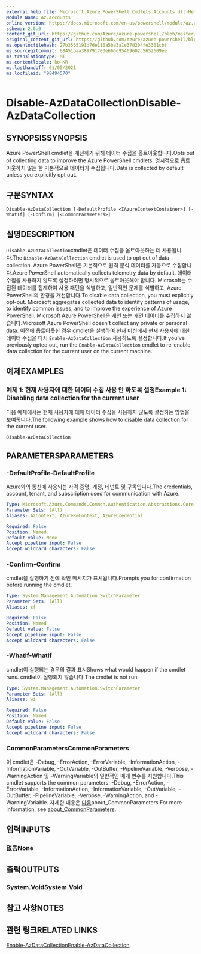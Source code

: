 ```yaml
---
external help file: Microsoft.Azure.PowerShell.Cmdlets.Accounts.dll-Help.xml
Module Name: Az.Accounts
online version: https://docs.microsoft.com/en-us/powershell/module/az.accounts/disable-azdatacollection
schema: 2.0.0
content_git_url: https://github.com/Azure/azure-powershell/blob/master/src/Accounts/Accounts/help/Disable-AzDataCollection.md
original_content_git_url: https://github.com/Azure/azure-powershell/blob/master/src/Accounts/Accounts/help/Disable-AzDataCollection.md
ms.openlocfilehash: 27b3565191d7de110a5ba3a1e37d204fe3301cbf
ms.sourcegitcommit: 68451baa389791703e666d95469602c5652609ee
ms.translationtype: MT
ms.contentlocale: ko-KR
ms.lasthandoff: 01/05/2021
ms.locfileid: "98494570"
---
```

# <span data-ttu-id="cbe48-101">Disable-AzDataCollection</span><span class="sxs-lookup"><span data-stu-id="cbe48-101">Disable-AzDataCollection</span></span>

## <span data-ttu-id="cbe48-102">SYNOPSIS</span><span class="sxs-lookup"><span data-stu-id="cbe48-102">SYNOPSIS</span></span>
<span data-ttu-id="cbe48-103">Azure PowerShell cmdlet을 개선하기 위해 데이터 수집을 옵트아웃합니다.</span><span class="sxs-lookup"><span data-stu-id="cbe48-103">Opts out of collecting data to improve the Azure PowerShell cmdlets.</span></span> <span data-ttu-id="cbe48-104">명시적으로 옵트아웃하지 않는 한 기본적으로 데이터가 수집됩니다.</span><span class="sxs-lookup"><span data-stu-id="cbe48-104">Data is collected by default unless you explicitly opt out.</span></span>

## <span data-ttu-id="cbe48-105">구문</span><span class="sxs-lookup"><span data-stu-id="cbe48-105">SYNTAX</span></span>

```
Disable-AzDataCollection [-DefaultProfile <IAzureContextContainer>] [-WhatIf] [-Confirm] [<CommonParameters>]
```

## <span data-ttu-id="cbe48-106">설명</span><span class="sxs-lookup"><span data-stu-id="cbe48-106">DESCRIPTION</span></span>

<span data-ttu-id="cbe48-107">`Disable-AzDataCollection`cmdlet은 데이터 수집을 옵트아웃하는 데 사용됩니다.</span><span class="sxs-lookup"><span data-stu-id="cbe48-107">The `Disable-AzDataCollection` cmdlet is used to opt out of data collection.</span></span> <span data-ttu-id="cbe48-108">Azure PowerShell은 기본적으로 원격 분석 데이터를 자동으로 수집합니다.</span><span class="sxs-lookup"><span data-stu-id="cbe48-108">Azure PowerShell automatically collects telemetry data by default.</span></span> <span data-ttu-id="cbe48-109">데이터 수집을 사용하지 않도록 설정하려면 명시적으로 옵트아웃해야 합니다. Microsoft는 수집된 데이터를 집계하여 사용 패턴을 식별하고, 일반적인 문제를 식별하고, Azure PowerShell의 환경을 개선합니다.</span><span class="sxs-lookup"><span data-stu-id="cbe48-109">To disable data collection, you must explicitly opt-out. Microsoft aggregates collected data to identify patterns of usage, to identify common issues, and to improve the experience of Azure PowerShell.</span></span> <span data-ttu-id="cbe48-110">Microsoft Azure PowerShell은 개인 또는 개인 데이터를 수집하지 않습니다.</span><span class="sxs-lookup"><span data-stu-id="cbe48-110">Microsoft Azure PowerShell doesn't collect any private or personal data.</span></span> <span data-ttu-id="cbe48-111">이전에 옵트아웃한 경우 cmdlet을 실행하여 현재 머신에서 현재 사용자에 대한 데이터 수집을 다시 `Enable-AzDataCollection` 사용하도록 설정합니다.</span><span class="sxs-lookup"><span data-stu-id="cbe48-111">If you've previously opted out, run the `Enable-AzDataCollection` cmdlet to re-enable data collection for the current user on the current machine.</span></span>

## <span data-ttu-id="cbe48-112">예제</span><span class="sxs-lookup"><span data-stu-id="cbe48-112">EXAMPLES</span></span>

### <span data-ttu-id="cbe48-113">예제 1: 현재 사용자에 대한 데이터 수집 사용 안 하도록 설정</span><span class="sxs-lookup"><span data-stu-id="cbe48-113">Example 1: Disabling data collection for the current user</span></span>

<span data-ttu-id="cbe48-114">다음 예제에서는 현재 사용자에 대해 데이터 수집을 사용하지 않도록 설정하는 방법을 보여줍니다.</span><span class="sxs-lookup"><span data-stu-id="cbe48-114">The following example shows how to disable data collection for the current user.</span></span>

```powershell
Disable-AzDataCollection
```

## <span data-ttu-id="cbe48-115">PARAMETERS</span><span class="sxs-lookup"><span data-stu-id="cbe48-115">PARAMETERS</span></span>

### <span data-ttu-id="cbe48-116">-DefaultProfile</span><span class="sxs-lookup"><span data-stu-id="cbe48-116">-DefaultProfile</span></span>

<span data-ttu-id="cbe48-117">Azure와의 통신에 사용되는 자격 증명, 계정, 테넌트 및 구독입니다.</span><span class="sxs-lookup"><span data-stu-id="cbe48-117">The credentials, account, tenant, and subscription used for communication with Azure.</span></span>

```yaml
Type: Microsoft.Azure.Commands.Common.Authentication.Abstractions.Core.IAzureContextContainer
Parameter Sets: (All)
Aliases: AzContext, AzureRmContext, AzureCredential

Required: False
Position: Named
Default value: None
Accept pipeline input: False
Accept wildcard characters: False
```

### <span data-ttu-id="cbe48-118">-Confirm</span><span class="sxs-lookup"><span data-stu-id="cbe48-118">-Confirm</span></span>

<span data-ttu-id="cbe48-119">cmdlet을 실행하기 전에 확인 메시지가 표시됩니다.</span><span class="sxs-lookup"><span data-stu-id="cbe48-119">Prompts you for confirmation before running the cmdlet.</span></span>

```yaml
Type: System.Management.Automation.SwitchParameter
Parameter Sets: (All)
Aliases: cf

Required: False
Position: Named
Default value: False
Accept pipeline input: False
Accept wildcard characters: False
```

### <span data-ttu-id="cbe48-120">-WhatIf</span><span class="sxs-lookup"><span data-stu-id="cbe48-120">-WhatIf</span></span>

<span data-ttu-id="cbe48-121">cmdlet이 실행되는 경우의 결과 표시</span><span class="sxs-lookup"><span data-stu-id="cbe48-121">Shows what would happen if the cmdlet runs.</span></span> <span data-ttu-id="cbe48-122">cmdlet이 실행되지 않습니다.</span><span class="sxs-lookup"><span data-stu-id="cbe48-122">The cmdlet is not run.</span></span>

```yaml
Type: System.Management.Automation.SwitchParameter
Parameter Sets: (All)
Aliases: wi

Required: False
Position: Named
Default value: False
Accept pipeline input: False
Accept wildcard characters: False
```

### <span data-ttu-id="cbe48-123">CommonParameters</span><span class="sxs-lookup"><span data-stu-id="cbe48-123">CommonParameters</span></span>

<span data-ttu-id="cbe48-124">이 cmdlet은 -Debug, -ErrorAction, -ErrorVariable, -InformationAction, -InformationVariable, -OutVariable, -OutBuffer, -PipelineVariable, -Verbose, -WarningAction 및 -WarningVariable의 일반적인 매개 변수를 지원합니다.</span><span class="sxs-lookup"><span data-stu-id="cbe48-124">This cmdlet supports the common parameters: -Debug, -ErrorAction, -ErrorVariable, -InformationAction, -InformationVariable, -OutVariable, -OutBuffer, -PipelineVariable, -Verbose, -WarningAction, and -WarningVariable.</span></span> <span data-ttu-id="cbe48-125">자세한 내용은 [다음](/powershell/module/microsoft.powershell.core/about/about_commonparameters)about_CommonParameters.</span><span class="sxs-lookup"><span data-stu-id="cbe48-125">For more information, see [about_CommonParameters](/powershell/module/microsoft.powershell.core/about/about_commonparameters).</span></span>

## <span data-ttu-id="cbe48-126">입력</span><span class="sxs-lookup"><span data-stu-id="cbe48-126">INPUTS</span></span>

### <span data-ttu-id="cbe48-127">없음</span><span class="sxs-lookup"><span data-stu-id="cbe48-127">None</span></span>

## <span data-ttu-id="cbe48-128">출력</span><span class="sxs-lookup"><span data-stu-id="cbe48-128">OUTPUTS</span></span>

### <span data-ttu-id="cbe48-129">System.Void</span><span class="sxs-lookup"><span data-stu-id="cbe48-129">System.Void</span></span>

## <span data-ttu-id="cbe48-130">참고 사항</span><span class="sxs-lookup"><span data-stu-id="cbe48-130">NOTES</span></span>

## <span data-ttu-id="cbe48-131">관련 링크</span><span class="sxs-lookup"><span data-stu-id="cbe48-131">RELATED LINKS</span></span>

[<span data-ttu-id="cbe48-132">Enable-AzDataCollection</span><span class="sxs-lookup"><span data-stu-id="cbe48-132">Enable-AzDataCollection</span></span>](./Enable-AzDataCollection.md)
